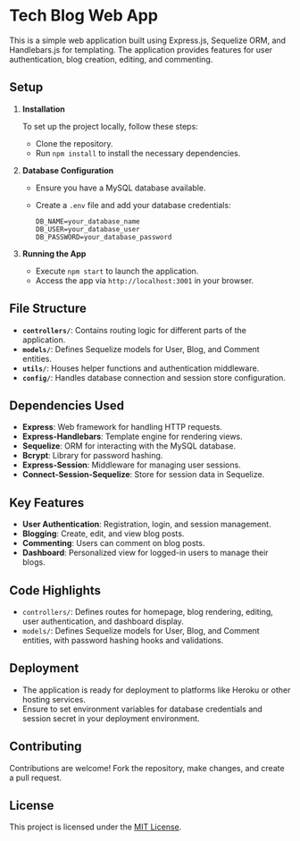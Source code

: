 # Tech Blog Web App

This is a simple web application built using Express.js, Sequelize ORM, and Handlebars.js for templating. The application provides features for user authentication, blog creation, editing, and commenting.

## Setup

1. **Installation**

   To set up the project locally, follow these steps:

   - Clone the repository.
   - Run `npm install` to install the necessary dependencies.

2. **Database Configuration**

   - Ensure you have a MySQL database available.
   - Create a `.env` file and add your database credentials:

     ```
     DB_NAME=your_database_name
     DB_USER=your_database_user
     DB_PASSWORD=your_database_password
     ```

3. **Running the App**

   - Execute `npm start` to launch the application.
   - Access the app via `http://localhost:3001` in your browser.

## File Structure

- **`controllers/`**: Contains routing logic for different parts of the application.
- **`models/`**: Defines Sequelize models for User, Blog, and Comment entities.
- **`utils/`**: Houses helper functions and authentication middleware.
- **`config/`**: Handles database connection and session store configuration.

## Dependencies Used

- **Express**: Web framework for handling HTTP requests.
- **Express-Handlebars**: Template engine for rendering views.
- **Sequelize**: ORM for interacting with the MySQL database.
- **Bcrypt**: Library for password hashing.
- **Express-Session**: Middleware for managing user sessions.
- **Connect-Session-Sequelize**: Store for session data in Sequelize.

## Key Features

- **User Authentication**: Registration, login, and session management.
- **Blogging**: Create, edit, and view blog posts.
- **Commenting**: Users can comment on blog posts.
- **Dashboard**: Personalized view for logged-in users to manage their blogs.

## Code Highlights

- `controllers/`: Defines routes for homepage, blog rendering, editing, user authentication, and dashboard display.
- `models/`: Defines Sequelize models for User, Blog, and Comment entities, with password hashing hooks and validations.

## Deployment

- The application is ready for deployment to platforms like Heroku or other hosting services.
- Ensure to set environment variables for database credentials and session secret in your deployment environment.

## Contributing

Contributions are welcome! Fork the repository, make changes, and create a pull request.

## License

This project is licensed under the [MIT License](LICENSE).